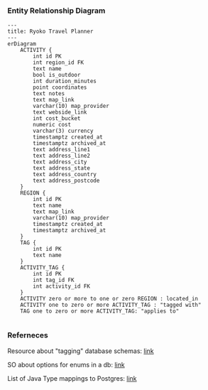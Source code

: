 ### Entity Relationship Diagram

```mermaid
---
title: Ryoko Travel Planner
---
erDiagram
    ACTIVITY {
        int id PK
        int region_id FK
        text name
        bool is_outdoor
        int duration_minutes
        point coordinates
        text notes
        text map_link
        varchar(10) map_provider
        text webside_link
        int cost_bucket
        numeric cost
        varchar(3) currency
        timestamptz created_at
        timestamptz archived_at
        text address_line1
        text address_line2
        text address_city
        text address_state
        text address_country
        text address_postcode
    }
    REGION {
        int id PK
        text name
        text map_link 
        varchar(10) map_provider
        timestamptz created_at
        timestamptz archived_at
    }
    TAG {
        int id PK
        text name 
    }
    ACTIVITY_TAG {
        int id PK
        int tag_id FK
        int activity_id FK
    }
    ACTIVITY zero or more to one or zero REGION : located_in
    ACTIVITY one to zero or more ACTIVITY_TAG : "tagged with"
    TAG one to zero or more ACTIVITY_TAG: "applies to"
    
```

### Referneces 

Resource about "tagging" database schemas: [link](http://howto.philippkeller.com/2005/04/24/Tags-Database-schemas/)

SO about options for enums in a db: [link](https://stackoverflow.com/questions/10923213/postgres-enum-data-type-or-check-constraint)

List of Java Type mappings to Postgres: [link](https://www.postgresql.org/message-id/AANLkTikkkxN+-UUiGVTzj8jdfS4PdpB8_tDONMFHNqHk@mail.gmail.com)